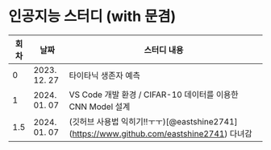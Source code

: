 # 인공지능 스터디 (with 문겸)

| 회차 | 날짜        | 스터디 내용                                  |
|------|-------------|--------------------------------------------|
| 0    | 2023. 12. 27 | 타이타닉 생존자 예측                        |
| 1    | 2024. 01. 07 | VS Code 개발 환경 / CIFAR-10 데이터를 이용한 CNN Model 설계 |
| 1.5    | 2024. 01. 07 | (깃허브 사용법 익히기!!ㅜㅜ)[@eastshine2741] (https://www.github.com/eastshine2741) 다녀감 |
